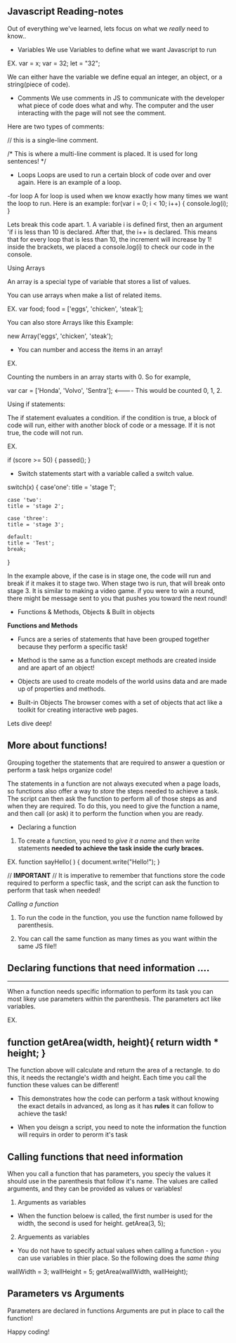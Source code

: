 ## Javascript Reading-notes

Out of everything we've learned, lets focus on what we *really* need to know..

- Variables
We use Variables to define what we want Javascript to run

EX. 
var = x;
var = 32;
let = "32";

We can either have the variable we define equal an integer, an object, or a string(piece of code).

- Comments
We use comments in JS to communicate with the developer what piece of code does what and why. The computer and the user interacting with the page will not see the comment.

Here are two types of comments:

// this is a single-line comment.

/* This is where a multi-line comment is placed. It is used for long sentences! */

- Loops
Loops are used to run a certain block of code over and over again.
Here is an example of a loop.

-for loop
A for loop is used when we know exactly how many times we want the loop to run.
Here is an example:
for(var i = 0; i < 10; i++) {
    console.log(i);
}

Lets break this code apart. 1. A variable i is defined first, then an argument 'if i is less than 10 is declared. After that, the i++ is declared. This means that for every loop that is less than 10, the increment will increase by 1!
inside the brackets, we placed a console.log(i) to check our code in the console.

Using Arrays

An array is a special type of variable that stores a list of values.

You can use arrays when make a list of related items.

EX. 
var food;
food = ['eggs', 'chicken', 'steak'];

You can also store Arrays like this Example:

new Array('eggs', 'chicken', 'steak');

- You can number and access the items in an array!

EX.

Counting the numbers in an array starts with 0. So for example,

var car = ['Honda', 'Volvo', 'Sentra']; <---- This would be counted 0, 1, 2.


Using if statements:

The if statement evaluates a condition. if the condition is true, a block of code will run, either with another block of code or a message. If it is not true, the code will not run.

EX. 

if (score >= 50) {
    passed();
}

- Switch statements start with a variable called a switch value.


switch(x) {
    case'one':
    title = 'stage 1';

    case 'two':
    title = 'stage 2';

    case 'three':
    title = 'stage 3';

    default:
    title = 'Test';
    break;

}

In the example above, if the case is in stage one, the code will run and break if it makes it to stage two. When stage two is run, that will break onto stage 3. 
It is similar to making a video game. if you were to win a round, there might be message sent to you that pushes you toward the next round!



- Functions & Methods, Objects & Built in objects

 **Functions and Methods**
- Funcs are a series of statements that have been grouped together because they perform a specific task!

- Method is the same as a function except methods are created inside and are apart of an object!

- Objects are used to create models of the world usins data and are made up of properties and methods.

- Built-in Objects
The browser comes with a set of objects that act like a toolkit for creating interactive web pages.

Lets dive deep!

## More about functions!

Grouping together the statements that are required to answer a question or perform a task helps organize code!

The statements in a function are not always executed when a page loads, so functions also offer a way to *store* the steps needed to achieve a task. The script can then ask the function to perform all of those steps as and when they are required. To do this, you need to give the function a name, and then call (or ask) it to perform the function when you are ready.

* Declaring a function 

1. To create a function, you need to *give it a name* and then write statements **needed to achieve the task inside the curly braces.**

EX. 
function sayHello( ) {
    document.write("Hello!");
}

// **IMPORTANT**
// It is imperative to remember that functions store the code required to perform a specfiic task, and the script can ask the function to perform that task when needed!

*Calling a function*

1. To run the code in the function, you use the function name followed by parenthesis.

2. You can call the same function as many times as you want within the same JS file!!

## Declaring functions that need information ....

---
When a function needs specific information to perform its task you can most likey use parameters within the parenthesis. The parameters act like variables.

EX.

function getArea(width, height){
    return width * height;
}
--
The function above will calculate and return the area of a rectangle. to do this, it needs the rectangle's width and height. Each time you call the function these values can be different!


- This demonstrates how the code can perform a task without knowing the exact details in advanced, as long as it has **rules** it can follow to achieve the task!

- When you deisgn a script, you need to note the information the function will requirs in order to perorm it's task


## Calling functions that need information

When you call a function that has parameters, you speciy the values it should use in the parenthesis that follow it's name. The values are called arguments, and they can be provided as values or variables!

1. Arguments as variables
- When the function beloew is called, the first number is used for the width, the second is used for height. 
getArea(3, 5);


2. Arguements as variables
- You do not have to specify actual values when calling a function - you can use variables in thier place. So the following does the *same thing*

wallWidth = 3;
wallHeight = 5;
getArea(wallWidth, wallHeight);


## Parameters vs Arguments
Parameters are declared in functions
Arguments are put in place to call the function!

Happy coding!









